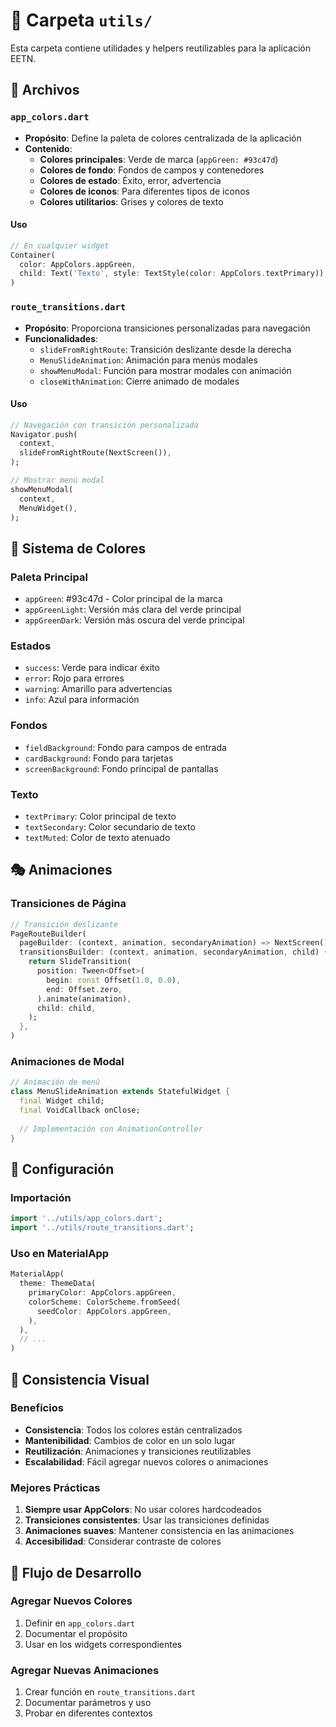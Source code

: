 # 📁 Carpeta `utils/`

Esta carpeta contiene utilidades y helpers reutilizables para la aplicación EETN.

## 📄 Archivos

### `app_colors.dart`
- **Propósito**: Define la paleta de colores centralizada de la aplicación
- **Contenido**:
  - **Colores principales**: Verde de marca (`appGreen: #93c47d`)
  - **Colores de fondo**: Fondos de campos y contenedores
  - **Colores de estado**: Éxito, error, advertencia
  - **Colores de iconos**: Para diferentes tipos de iconos
  - **Colores utilitarios**: Grises y colores de texto

#### Uso
```dart
// En cualquier widget
Container(
  color: AppColors.appGreen,
  child: Text('Texto', style: TextStyle(color: AppColors.textPrimary)),
)
```

### `route_transitions.dart`
- **Propósito**: Proporciona transiciones personalizadas para navegación
- **Funcionalidades**:
  - `slideFromRightRoute`: Transición deslizante desde la derecha
  - `MenuSlideAnimation`: Animación para menús modales
  - `showMenuModal`: Función para mostrar modales con animación
  - `closeWithAnimation`: Cierre animado de modales

#### Uso
```dart
// Navegación con transición personalizada
Navigator.push(
  context,
  slideFromRightRoute(NextScreen()),
);

// Mostrar menú modal
showMenuModal(
  context,
  MenuWidget(),
);
```

## 🎨 Sistema de Colores

### Paleta Principal
- `appGreen`: #93c47d - Color principal de la marca
- `appGreenLight`: Versión más clara del verde principal
- `appGreenDark`: Versión más oscura del verde principal

### Estados
- `success`: Verde para indicar éxito
- `error`: Rojo para errores
- `warning`: Amarillo para advertencias
- `info`: Azul para información

### Fondos
- `fieldBackground`: Fondo para campos de entrada
- `cardBackground`: Fondo para tarjetas
- `screenBackground`: Fondo principal de pantallas

### Texto
- `textPrimary`: Color principal de texto
- `textSecondary`: Color secundario de texto
- `textMuted`: Color de texto atenuado

## 🎭 Animaciones

### Transiciones de Página
```dart
// Transición deslizante
PageRouteBuilder(
  pageBuilder: (context, animation, secondaryAnimation) => NextScreen(),
  transitionsBuilder: (context, animation, secondaryAnimation, child) {
    return SlideTransition(
      position: Tween<Offset>(
        begin: const Offset(1.0, 0.0),
        end: Offset.zero,
      ).animate(animation),
      child: child,
    );
  },
)
```

### Animaciones de Modal
```dart
// Animación de menú
class MenuSlideAnimation extends StatefulWidget {
  final Widget child;
  final VoidCallback onClose;
  
  // Implementación con AnimationController
}
```

## 🔧 Configuración

### Importación
```dart
import '../utils/app_colors.dart';
import '../utils/route_transitions.dart';
```

### Uso en MaterialApp
```dart
MaterialApp(
  theme: ThemeData(
    primaryColor: AppColors.appGreen,
    colorScheme: ColorScheme.fromSeed(
      seedColor: AppColors.appGreen,
    ),
  ),
  // ...
)
```

## 📱 Consistencia Visual

### Beneficios
- **Consistencia**: Todos los colores están centralizados
- **Mantenibilidad**: Cambios de color en un solo lugar
- **Reutilización**: Animaciones y transiciones reutilizables
- **Escalabilidad**: Fácil agregar nuevos colores o animaciones

### Mejores Prácticas
1. **Siempre usar AppColors**: No usar colores hardcodeados
2. **Transiciones consistentes**: Usar las transiciones definidas
3. **Animaciones suaves**: Mantener consistencia en las animaciones
4. **Accesibilidad**: Considerar contraste de colores

## 🔄 Flujo de Desarrollo

### Agregar Nuevos Colores
1. Definir en `app_colors.dart`
2. Documentar el propósito
3. Usar en los widgets correspondientes

### Agregar Nuevas Animaciones
1. Crear función en `route_transitions.dart`
2. Documentar parámetros y uso
3. Probar en diferentes contextos 